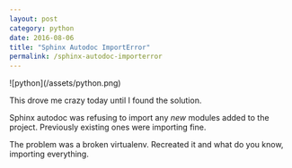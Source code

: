 ```yaml
---
layout: post
category: python
date: 2016-08-06
title: "Sphinx Autodoc ImportError"
permalink: /sphinx-autodoc-importerror
---
```

<div class="wide-logos" markdown="1">
![python](/assets/python.png)
</div>

This drove me crazy today until I found the solution.

Sphinx autodoc was refusing to import any *new* modules added to the project.
Previously existing ones were importing fine.

The problem was a broken virtualenv. Recreated it and what do you know,
importing everything.
